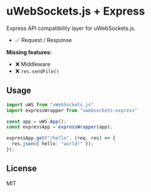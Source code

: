# uWebSockets.js + Express

Express API compatibility layer for uWebSockets.js.

- ✅ Request / Response

**Missing features:**

- ❌ Middleware
- ❌ `res.sendFile()`

## Usage

```typescript
import uWS from "uWebSockets.js"
import expressWrapper from "uwebsockets-express"

const app = uWS.App();
const expressApp = expressWrapper(app);

expressApp.get("/hello", (req, res) => {
  res.json({ hello: "world!" });
});
```

## License

MIT
